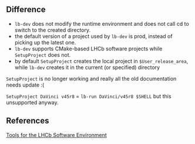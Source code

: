 ## Difference 

-  `lb-dev` does not modify the runtime environment and does not call cd to switch to the created directory.
-   the default version of a project used by `lb-dev` is prod, instead of picking up the latest one.
-   `lb-dev` supports CMake-based LHCb software projects while `SetupProject` does not.
-   by default `SetupProject` creates the local project in `$User_release_area`, while `lb-dev` creates it in the current (or specified) directory 

 `SetupProject` is no longer working and really all the old documentation needs update :(
 
 `SetupProject DaVinci v45r8` = `lb-run DaVinci/v45r8 $SHELL` but this unsupported anyway. 
 
 ## References 
 [ Tools for the LHCb Software Environment](https://twiki.cern.ch/twiki/bin/view/LHCb/SoftwareEnvTools#Comparison_with_SetupProject)
